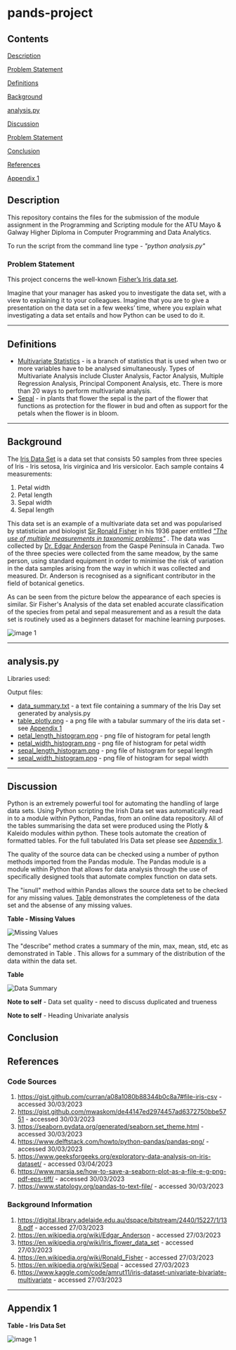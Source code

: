 # pands-project

## Contents
[Description](#Description)

[Problem Statement](#Problem-Statement)

[Definitions](#Definitions)

[Background](#Background)

[analysis.py](analysis.py)

[Discussion](#Discussion)

[Problem Statement](#problem-statement)

[Conclusion](#Conclusion)

[References](#References)

[Appendix 1](#Appendix-1)

## Description

This repository contains the files for the submission of the module assignment in the Programming and Scripting module
for the ATU Mayo & Galway Higher Diploma in Computer Programming and Data Analytics.

To run the script from the command line type - *"python analysis.py"*

### Problem Statement
This project concerns the well-known [Fisher’s Iris data set](#Background).

Imagine that your manager has asked you to investigate the data set, with a
view to explaining it to your colleagues. Imagine that you are to give a presentation on the
data set in a few weeks’ time, where you explain what investigating a data set entails and how
Python can be used to do it. 

---
## Definitions

+ [Multivariate Statistics](https://en.wikipedia.org/wiki/Iris_flower_data_set) - is a branch of statistics that is 
used when two or more variables have to be analysed simultaneously. Types of Multivariate Analysis include 
Cluster Analysis, Factor Analysis, Multiple Regression Analysis, Principal Component Analysis, etc. There is more than
20 ways to perform multivariate analysis.
+ [Sepal](https://en.wikipedia.org/wiki/Sepal) - in plants that flower the sepal is the part of the flower that 
functions as protection for the flower in bud and often as support for the petals when the flower is in bloom.
---
## Background

The [Iris Data Set](https://en.wikipedia.org/wiki/Iris_flower_data_set) is a data set that consists 50 samples from 
three species of Iris - Iris setosa, Iris virginica and Iris versicolor. Each sample contains 4 measurements:
1. Petal width
2. Petal length
3. Sepal width
4. Sepal length

This data set is an example of a multivariate data set and was popularised by statistician and biologist [Sir Ronald
Fisher](https://en.wikipedia.org/wiki/Ronald_Fisher) in his 1936 paper entitled 
[*"The use of multiple measurements in taxonomic problems"*](https://digital.library.adelaide.edu.au/dspace/bitstream/2440/15227/1/138.pdf)
. The data was collected by [Dr. Edgar Anderson](https://en.wikipedia.org/wiki/Edgar_Anderson) from the Gaspé Peninsula
in Canada. Two of the three species were collected from the same meadow, by the same person, using standard equipment 
in order to minimise the risk of variation in the data samples arising from the way in which it was collected and 
measured. Dr. Anderson is recognised as a significant contributor in the field of botanical genetics.

As can be seen from the picture below the appearance of each species is similar. Sir Fisher's Analysis of the data set
enabled accurate classification of the species from petal and sepal measurement and as a result the data set is 
routinely used as a beginners dataset for machine learning purposes.

![image 1](images/illustrations/Iris_Image.png "Iris Species")

---


## analysis.py

Libraries used:

Output files:
+ [data_summary.txt](images/tables/data_summary.png "Data Summary") - a text file containing a summary of the Iris Day set generated by analysis.py
+ [table_plotly.png](images/tables/iris_data_set_full.png "Full Iris Data Set") - a png file with a tabular summary of the iris data set - 
see [Appendix 1](#appendix-1)
+ [petal_length_histogram.png](images/plots/histograms/petal_length_histogram.png "Petal Length Histogram") - 
png file of histogram for petal length
+ [petal_width_histogram.png](images/plots/histograms/petal_width_histogram.png "Petal Width Histogram") - png file of
histogram for petal width
+ [sepal_length_histogram.png](images/plots/histograms/sepal_length_histogram.png "Sepal Length Histogram") - png 
file of histogram for sepal length
+ [sepal_width_histogram.png](images/plots/histograms/sepal_width_histogram.png "Sepal Width Histogram") - png file of
histogram for sepal width
---
## Discussion
Python is an extremely powerful tool for automating the handling of large data sets. Using Python scripting the Irish 
Data set was automatically read in to a module within Python, Pandas, from an online data repository. All of the tables 
summarising the data set were produced using the Plotly & Kaleido modules within python. These tools automate the 
creation of formatted tables. For the full tabulated Iris Data set please see [Appendix 1](#appendix-1).

The quality of the source data can be checked using a number of python methods imported from the Pandas module. The 
Pandas module is a module within Python that allows for data analysis through the use of specifically designed tools 
that automate complex function on data sets.

The "isnull" method within Pandas allows the source data set to be checked for any missing values. [Table](images/tables/missing_values.png) demonstrates the completeness 
of the data set and the absense of any missing values.

**Table - Missing Values**

![Missing Values](images/tables/missing_values.png "Irish Data Set Missing Values Count")


The "describe" method crates a summary of the min, max, mean, std, etc as demonstrated in Table . This allows for a 
summary of the distribution of the data within the data set.  

**Table** 

![Data Summary](images/tables/data_summary.png "Iris Data Set Summary")



**Note to self** - Data set quality - need to discuss duplicated and trueness

**Note to self** - Heading Univariate analysis

## Conclusion

## References

### Code Sources

1. https://gist.github.com/curran/a08a1080b88344b0c8a7#file-iris-csv - accessed 30/03/2023
2. https://gist.github.com/mwaskom/de44147ed2974457ad6372750bbe5751 - accessed 30/03/2023
3. https://seaborn.pydata.org/generated/seaborn.set_theme.html - accessed 30/03/2023
4. https://www.delftstack.com/howto/python-pandas/pandas-png/ - accessed 30/03/2023
5. https://www.geeksforgeeks.org/exploratory-data-analysis-on-iris-dataset/ - accessed 03/04/2023
5. https://www.marsja.se/how-to-save-a-seaborn-plot-as-a-file-e-g-png-pdf-eps-tiff/ - accessed 30/03/2023
6. https://www.statology.org/pandas-to-text-file/ - accessed 30/03/2023

### Background Information
1. https://digital.library.adelaide.edu.au/dspace/bitstream/2440/15227/1/138.pdf - accessed 27/03/2023
2. https://en.wikipedia.org/wiki/Edgar_Anderson - accessed 27/03/2023
3. https://en.wikipedia.org/wiki/Iris_flower_data_set - accessed 27/03/2023
4. https://en.wikipedia.org/wiki/Ronald_Fisher - accessed 27/03/2023
5. https://en.wikipedia.org/wiki/Sepal - accessed 27/03/2023
6. https://www.kaggle.com/code/amrut11/iris-dataset-univariate-bivariate-multivariate - accessed 27/03/2023
---

## Appendix 1

**Table  - Iris Data Set** 

![image 1](images/tables/iris_data_set_full.png "Summary of Source Data")